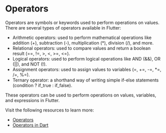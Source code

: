 # Operators

Operators are symbols or keywords used to perform operations on values. There are several types of operators available in Flutter:

- Arithmetic operators: used to perform mathematical operations like addition (+), subtraction (-), multiplication (*), division (/), and more.
- Relational operators: used to compare values and return a boolean result (==, !=, >, <, >=, <=).
- Logical operators: used to perform logical operations like AND (&&), OR (||), and NOT (!).
- Assignment operators: used to assign values to variables (=, +=, -=, *=, /=, %=).
- Ternary operator: a shorthand way of writing simple if-else statements (condition ? if_true : if_false).

These operators can be used to perform operations on values, variables, and expressions in Flutter.

Visit the following resources to learn more:

- [Operators](https://dart.dev/guides/language/language-tour#operators)
- [Operators in Dart](https://www.geeksforgeeks.org/operators-in-dart/)
